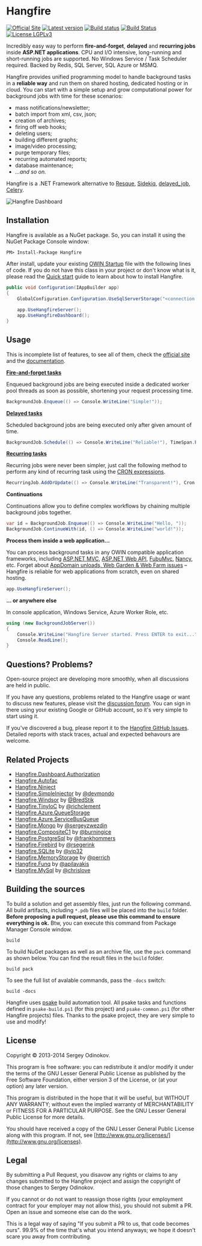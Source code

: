 Hangfire 
=========

[![Official Site](https://img.shields.io/badge/site-hangfire.io-blue.svg)](http://hangfire.io) [![Latest version](https://img.shields.io/nuget/v/Hangfire.svg)](https://www.nuget.org/packages?q=hangfire) [![Build status](https://ci.appveyor.com/api/projects/status/70m632jkycqpnsp9?svg=true)](https://ci.appveyor.com/project/odinserj/hangfire-525) [![Build Status](https://travis-ci.org/HangfireIO/Hangfire.svg)](https://travis-ci.org/HangfireIO/Hangfire)  [![License LGPLv3](https://img.shields.io/badge/license-LGPLv3-green.svg)](http://www.gnu.org/licenses/lgpl-3.0.html)

Incredibly easy way to perform **fire-and-forget**, **delayed** and **recurring jobs** inside **ASP.NET applications**. CPU and I/O intensive, long-running and short-running jobs are supported. No Windows Service / Task Scheduler required. Backed by Redis, SQL Server, SQL Azure or MSMQ.

Hangfire provides unified programming model to handle background tasks in a **reliable way** and run them on shared hosting, dedicated hosting or in cloud. You can start with a simple setup and grow computational power for background jobs with time for these scenarios:

- mass notifications/newsletter;
- batch import from xml, csv, json;
- creation of archives;
- firing off web hooks;
- deleting users;
- building different graphs;
- image/video processing;
- purge temporary files;
- recurring automated reports;
- database maintenance;
- *…and so on.*

Hangfire is a .NET Framework alternative to [Resque](https://github.com/resque/resque), [Sidekiq](http://sidekiq.org), [delayed_job](https://github.com/collectiveidea/delayed_job), [Celery](http://www.celeryproject.org).

![Hangfire Dashboard](http://hangfire.io/img/ui/dashboard-sm.png)

Installation
-------------

Hangfire is available as a NuGet package. So, you can install it using the NuGet Package Console window:

```
PM> Install-Package Hangfire
```

After install, update your existing [OWIN Startup](http://www.asp.net/aspnet/overview/owin-and-katana/owin-startup-class-detection) file with the following lines of code. If you do not have this class in your project or don't know what is it, please read the [Quick start](http://docs.hangfire.io/en/latest/quickstart.html) guide to learn about how to install Hangfire.

```csharp
public void Configuration(IAppBuilder app)
{
    GlobalConfiguration.Configuration.UseSqlServerStorage("<connection string or its name>");
    
    app.UseHangfireServer();
    app.UseHangfireDashboard();
}
```

Usage
------

This is incomplete list of features, to see all of them, check the [official site](http://hangfire.io) and the [documentation](http://docs.hangfire.io).

[**Fire-and-forget tasks**](http://docs.hangfire.io/en/latest/users-guide/background-methods/calling-methods-in-background.html)

Enqueued background jobs are being executed inside a dedicated worker pool threads as soon as possible, shortening your request processing time.

```csharp
BackgroundJob.Enqueue(() => Console.WriteLine("Simple!"));
```

[**Delayed tasks**](http://docs.hangfire.io/en/latest/users-guide/background-methods/calling-methods-with-delay.html)

Scheduled background jobs are being executed only after given amount of time.

```csharp
BackgroundJob.Schedule(() => Console.WriteLine("Reliable!"), TimeSpan.FromDays(7));
```

[**Recurring tasks**](http://docs.hangfire.io/en/latest/users-guide/background-methods/performing-recurrent-tasks.html)

Recurring jobs were never been simpler, just call the following method to perform any kind of recurring task using the [CRON expressions](http://en.wikipedia.org/wiki/Cron#CRON_expression).

```csharp
RecurringJob.AddOrUpdate(() => Console.WriteLine("Transparent!"), Cron.Daily);
```

**Continuations**

Continuations allow you to define complex workflows by chaining multiple background jobs together.

```csharp
var id = BackgroundJob.Enqueue(() => Console.WriteLine("Hello, "));
BackgroundJob.ContinueWith(id, () => Console.WriteLine("world!"));
```

**Process them inside a web application…**

You can process background tasks in any OWIN compatible application frameworks, including [ASP.NET MVC](http://www.asp.net/mvc), [ASP.NET Web API](http://www.asp.net/web-api), [FubuMvc](http://fubu-project.org), [Nancy](http://nancyfx.org), etc. Forget about [AppDomain unloads, Web Garden & Web Farm issues](http://haacked.com/archive/2011/10/16/the-dangers-of-implementing-recurring-background-tasks-in-asp-net.aspx/) – Hangfire is reliable for web applications from scratch, even on shared hosting.

```csharp
app.UseHangfireServer();
```

**… or anywhere else**

In console application, Windows Service, Azure Worker Role, etc.

```csharp
using (new BackgroundJobServer())
{
    Console.WriteLine("Hangfire Server started. Press ENTER to exit...");
    Console.ReadLine();
}
```

Questions? Problems?
---------------------

Open-source project are developing more smoothly, when all discussions are held in public.

If you have any questions, problems related to the Hangfire usage or want to discuss new features, please visit the [discussion forum](http://discuss.hangfire.io). You can sign in there using your existing Google or GitHub account, so it's very simple to start using it.

If you've discovered a bug, please report it to the [Hangfire GitHub Issues](https://github.com/odinserj/Hangfire/issues?state=open). Detailed reports with stack traces, actual and expected behavours are welcome. 

Related Projects
-----------------

* [Hangfire.Dashboard.Authorization](https://github.com/HangfireIO/Hangfire.Dashboard.Authorization)
* [Hangfire.Autofac](https://github.com/HangfireIO/Hangfire.Autofac)
* [Hangfire.Ninject](https://github.com/HangfireIO/Hangfire.Ninject)
* [Hangfire.SimpleInjector](https://github.com/devmondo/Hangfire.SimpleInjector) by [@devmondo](https://github.com/devmondo)
* [Hangfire.Windsor](https://github.com/BredStik/Hangfire.Windsor) by [@BredStik](https://github.com/BredStik)
* [Hangfire.TinyIoC](https://github.com/richclement/HangFire.TinyIoC) by [@richclement](https://github.com/richclement)
* [Hangfire.Azure.QueueStorage](https://github.com/HangfireIO/Hangfire.Azure.QueueStorage)
* [Hangfire.Azure.ServiceBusQueue](https://github.com/HangfireIO/Hangfire.Azure.ServiceBusQueue)
* [Hangfire.Mongo](https://github.com/sergeyzwezdin/Hangfire.Mongo) by [@sergeyzwezdin](https://github.com/sergeyzwezdin)
* [Hangfire.CompositeC1](https://bitbucket.org/burningice/hangfire.compositec1) by [@burningice](https://bitbucket.org/burningice)
* [Hangfire.PostgreSql](https://github.com/frankhommers/Hangfire.PostgreSql) by [@frankhommers](https://github.com/frankhommers)
* [Hangfire.Firebird](https://github.com/rsegerink/Hangfire.Firebird) by [@rsegerink](https://github.com/rsegerink)
* [Hangfire.SQLite](https://github.com/vip32/Hangfire.SQLite) by [@vip32](https://github.com/vip32)
* [Hangfire.MemoryStorage](https://github.com/perrich/Hangfire.MemoryStorage) by [@perrich](https://github.com/perrich)
* [Hangfire.Funq](https://github.com/apilavakis/Hangfire.Funq) by [@apilavakis](https://github.com/apilavakis)
* [Hangfire.MySql](https://github.com/chrislove/Hangfire.MySql) by [@chrislove](https://github.com/chrislove)

Building the sources
---------------------

To build a solution and get assembly files, just run the following command. All build artifacts, including `*.pdb` files will be placed into the `build` folder. **Before proposing a pull request, please use this command to ensure everything is ok.** Btw, you can execute this command from Package Manager Console window.

```
build
```

To build NuGet packages as well as an archive file, use the `pack` command as shown below. You can find the result files in the `build` folder.

```
build pack
```

To see the full list of avalable commands, pass the `-docs` switch:

```
build -docs
```

Hangfire uses [psake](https://github.com/psake/psake) build automation tool. All psake tasks and functions defined in `psake-build.ps1` (for this project) and `psake-common.ps1` (for other Hangfire projects) files. Thanks to the psake project, they are very simple to use and modify!

License
--------

Copyright © 2013-2014 Sergey Odinokov.

This program is free software: you can redistribute it and/or modify
it under the terms of the GNU Lesser General Public License as published by
the Free Software Foundation, either version 3 of the License, or
(at your option) any later version.

This program is distributed in the hope that it will be useful,
but WITHOUT ANY WARRANTY; without even the implied warranty of
MERCHANTABILITY or FITNESS FOR A PARTICULAR PURPOSE.  See the
GNU Lesser General Public License for more details.

You should have received a copy of the GNU Lesser General Public License
along with this program.  If not, see [http://www.gnu.org/licenses/](http://www.gnu.org/licenses).

Legal
------

By submitting a Pull Request, you disavow any rights or claims to any changes submitted to the Hangfire project and assign the copyright of those changes to Sergey Odinokov.

If you cannot or do not want to reassign those rights (your employment contract for your employer may not allow this), you should not submit a PR. Open an issue and someone else can do the work.

This is a legal way of saying "If you submit a PR to us, that code becomes ours". 99.9% of the time that's what you intend anyways; we hope it doesn't scare you away from contributing.
